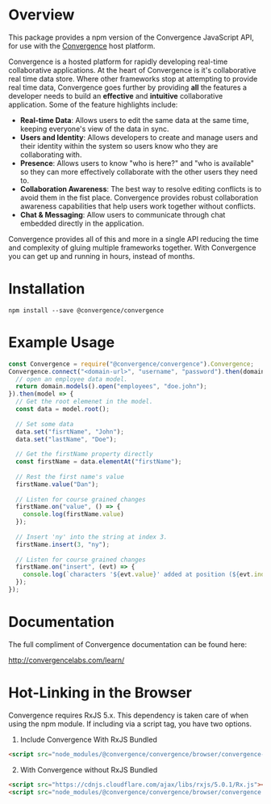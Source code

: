 # Overview
This package provides a npm version of the Convergence JavaScript API, for use with the [Convergence](http://convergencelabs.com) host platform.

Convergence is a hosted platform for rapidly developing real-time collaborative applications. At the heart of Convergence is it's collaborative real time data store. Where other frameworks stop at attempting to provide real time data, Convergence goes further by providing **all** the features a developer needs to build an **effective** and **intuitive** collaborative application. Some of the feature highlights include:

* **Real-time Data**: Allows users to edit the same data at the same time, keeping everyone's view of the data in sync.
* **Users and Identity**: Allows developers to create and manage users and their identity within the system so users know who they are collaborating with.
* **Presence**: Allows users to know "who is here?" and "who is available" so they can more effectively collaborate with the other users they need to.
* **Collaboration Awareness**: The best way to resolve editing conflicts is to avoid them in the fist place. Convergence provides robust collaboration awareness capabilities that help users work together without conflicts.
* **Chat & Messaging**: Allow users to communicate through chat embedded directly in the application.

Convergence provides all of this and more in a single API reducing the time and complexity of gluing multiple frameworks together. With Convergence you can get up and running in hours, instead of months.

# Installation
```shell
npm install --save @convergence/convergence

```

# Example Usage
```javascript
const Convergence = require("@convergence/convergence").Convergence;
Convergence.connect("<domain-url>", "username", "password").then(domain => {
  // open an employee data model.
  return domain.models().open("employees", "doe.john");
}).then(model => {
  // Get the root elemenet in the model.
  const data = model.root();
  
  // Set some data
  data.set("fisrtName", "John");
  data.set("lastName", "Doe");
  
  // Get the firstName property directly
  const firstName = data.elementAt("firstName");
  
  // Rest the first name's value
  firstName.value("Dan");
  
  // Listen for course grained changes
  firstName.on("value", () => {
    console.log(firstName.value)
  });
  
  // Insert 'ny' into the string at index 3.
  firstName.insert(3, "ny");
  
  // Listen for course grained changes
  firstName.on("insert", (evt) => {
    console.log(`characters '${evt.value}' added at position (${evt.index})`)
  });
});
```

# Documentation
The full compliment of Convergence documentation can be found here:

http://convergencelabs.com/learn/

# Hot-Linking in the Browser
Convergence requires RxJS 5.x.  This dependency is taken care of when using the npm module.  If including via a script tag, you have two options.

1) Include Convergence With RxJS Bundled
```html
<script src="node_modules/@convergence/convergence/browser/convergence-all.js"></script>
```

2) With Convergence without RxJS Bundled
```html
<script src="https://cdnjs.cloudflare.com/ajax/libs/rxjs/5.0.1/Rx.js"></script>
<script src="node_modules/@convergence/convergence/browser/convergence.js"></script>
```